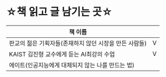 # ☆책 읽고 글 남기는 곳☆

| 책 이름                                                |      |
| ------------------------------------------------------ | :--: |
| 판교의 젊은 기획자들(존재하지 않던 시장을 만든 사람들) |  V   |
| KAIST 김진형 교수에게 듣는 AI최강의 수업               |  V   |
| 에이트(인공지능에게 대체되지 않는 나를 만드는 법)      |      |

